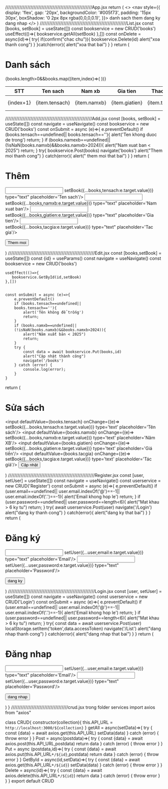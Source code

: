 ///////////////////////////////////////////////////////App.jsx
  return (
    <>
      <nav style={{
        display: 'flex',
        gap: '20px',
        backgroundColor: '#005f73',
        padding: '15px 30px',
        boxShadow: '0 2px 8px rgba(0,0,0,0.1)',
      }}>
    <Link to="books" style={linkStyle}>danh sach</Link>
    <Link to="books/Add" style={linkStyle}>them</Link>
    <Link to="Register" style={linkStyle}>dang ky</Link>
    <Link to="Login" style={linkStyle}>dang nhap</Link>
      </nav>
      <Routes>
    <Route path='/books' Component={List}/>
    <Route path='/books/Add' Component={Add}/>
    <Route path='/books/Edit/:id' Component={Edit}/>
    <Route path='/Register' Component={Register}/>
    <Route path='/Login' Component={Login}/>
      </Routes>
    </>
  )
///////////////////////////////////////////////////////List.jsx
 const [books, setBook] = useState([])
    const bookservice = new CRUD('books')
    useEffect(()=>{
      bookservice.getAll(setBook)
    },[])
    const onDelete = async(id)=>{
      try{
        if(confirm("chac chu")){
          bookservice.Delete(id)
          alert("xoa thanh cong")
        }
      }catch(error){
        alert("xoa that bai")
      }
    }
return (
<div>
<h1>Danh sách</h1>
<table>
<thead>
<tr>
<th>STT</th>
<th>Ten sach</th>
<th>Nam xb</th>
<th>Gia tien</th>
<th>Thao tac</th>
</tr>
</thead>
<tbody>
{books.length>0&&books.map((item,index)=>(
<tr key={item.id}>
<td>{index+1}</td>
<td>{item.tensach}</td>
<td>{item.namxb}</td>
<td>{item.giatien}</td>
<td>{item.tacgia}</td>
<td>
<a href={`/books/Edit/${item.id}`}>Sua</a>
<button onClick={()=>onDelete(item.id)}>Xoa</button>
</td>
</tr>
))}
</tbody>
</table>
</div>
///////////////////////////////////////////////////////Add.jsx
const [books, setBook] = useState([])
    const navigate = useNavigate()
    const bookservice = new CRUD('books')
    const onSubmit = async (e)=>{
        e.preventDefault()
if (books.tensach==undefined||
books.tensach==''){
            alert('Ten khong duoc de trong')
            return;
        }
if (books.namexb==undefined||
(!isNaN(books.namxb)&&books.namxb>2024)){
          alert("Nam xuat ban < 2025")
          return;
        }
try{
          bookservice.Post(books)
          navigate('books')
          alert("Them moi thanh cong")
} catch(error){
          alert(" them moi that bai")
        }
    }
  return (
    <div>
        <h1>Thêm</h1>
<form onSubmit={onSubmit}>
<input onChange={(e)=>
setBook({...books,tensach:e.target.value})}
 type="text" placeholder='Ten sach'/>
 <input onChange={(e)=>
 setBook({...books,namxb:e.target.value})}
 type="text" placeholder='Nam xuat ban'/>
 <input onChange={(e)=>
 setBook({...books,giatien:e.target.value})}
 type="text" placeholder='Gia tien'/>
 <input onChange={(e)=>
 setBook({...books,tacgia:e.target.value})}
 type="text" placeholder='Tac gia'/>
 
<button>Them moi</button>
</form>
    </div>
  )
///////////////////////////////////////////////////////Edit.jsx
const [books,setBook] = useState([])
    const {id} = useParams()
    const navigate = useNavigate()
    const bookservice = new CRUD('books')
    
    useEffect(()=>{
       bookservice.GetById(id,setBook)
    },[])


    const onSubmit = async (e)=>{
        e.preventDefault() 
        if (books.tensach==undefined||
        books.tensach==''){
            alert('Tên không để trống')
            return;
        }
        if (books.namxb==undefined||
        (!isNaN(books.namxb)&&books.namxb>2024)){
            alert("Năm xuất bản < 2025")
            return;
        }
        try {
            const data = await bookservice.Put(books,id)
            alert("Cập nhật thành công")
            navigate('/books')
        } catch (error) {
            console.log(error);            
        }       
    }
  return (
     <div>
        <h1>Sửa sách</h1>
        <form onSubmit={onSubmit}>
<input defaultValue={books.tensach} onChange={(e)=>
setBook({...books,tensach:e.target.value})}
 type='text' placeholder='Tên sách'/>
<input defaultValue={books.namxb} onChange={(e)=>
setBook({...books,namxb:e.target.value})}
 type='text' placeholder='Năm XB'/>
<input defaultValue={books.giatien} onChange={(e)=>
setBook({...books,giatien:e.target.value})}
 type='text' placeholder='Giá tiền'/>
<input defaultValue={books.tacgia} onChange={(e)=>
setBook({...books,tacgia:e.target.value})}
 type='text' placeholder='Tác giả'/>
  <button>Cập nhật</button>
        </form>
    </div>
  )
///////////////////////////////////////////////////////Register.jsx
const [user, setUser] = useState([])
const navigate = useNavigate()
const userservice = new CRUD('Register')
const onSubmit = async (e)=>{
        e.preventDefault()
        if (user.email==undefined||
        user.email.indexOf('@')==-1||
        user.email.indexOf('.')==-1){
            alert('Email khong hop le')
            return;
        }
if (user.password==undefined||
        user.password==length<6){
          alert("Mat khau > 6 ky tu")
          return;
        }
try{
        await  userservice.Post(user)
          navigate('/Login')
          alert("dang ky thanh cong")
} catch(error){
          alert("dang ky that bai")
        }
    }
  return (
    <div>
  <h1>Đăng ký</h1>
<form onSubmit={onSubmit}>
<input onChange={(e)=>
setUser({...user,email:e.target.value})}
 type="text" placeholder='Email'/>
 <input onChange={(e)=>
 setUser({...user,password:e.target.value})}
 type="text" placeholder='Password'/>
 
<button>dang ky</button>
</form>
    </div>
  )
///////////////////////////////////////////////////////Login.jsx
const [user, setUser] = useState([])
    const navigate = useNavigate()
    const userservice = new CRUD('Login')
    const onSubmit = async (e)=>{
        e.preventDefault()
if (user.email==undefined||
user.email.indexOf('@')==-1||
user.email.indexOf('.')==-1){
            alert('Email khong hop le')
            return;
        }
if (user.password==undefined||
user.password==length<6){
          alert("Mat khau > 6 ky tu")
          return;
        }
try{
    const data = await userservice.Post(user)
localStorage.setItem('token',data.accessToken)
          navigate('/List')
          alert("dang nhap thanh cong")
} catch(error){
          alert("dang nhap that bai")
        }
    }
  return (
    <div>
  <h1>Đăng nhap</h1>
<form onSubmit={onSubmit}>
<input onChange={(e)=>
setUser({...user,email:e.target.value})}
 type="text" placeholder='Email'/>
 <input onChange={(e)=>
 setUser({...user,password:e.target.value})}
 type="text" placeholder='Password'/>
 
<button>dang nhap</button>
</form>
    </div>
  )
}
////////////////////////////////////crud.jsx trong folder services
import axios from "axios"

class CRUD{
    constructor(collection){
        this.API_URL = `http://localhost:3000/${collection}`
    }
    getAll = async(setData)=>{
        try {
            const {data} = await
             axios.get(this.API_URL)
            setData(data)
        } catch (error) {
            throw error
        }
    }
    Post = async(postdata)=>{
        try {
            const {data} = await
             axios.post(this.API_URL,postdata)
            return data
        } catch (error) {
            throw error
        }
    }
    Put = async (postdata,id)=>{
        try {
            const {data} = await
             axios.put(this.API_URL+`/${id}`,postdata)
            return data
        } catch (error) {
            throw error
        }
    }
    GetById = async(id,setData)=>{
        try {
            const {data} = await
             axios.get(this.API_URL+`/${id}`)
            setData(data)
        } catch (error) {
            throw error
        } 
    }
    Delete = async(id)=>{
          try {
            const {data} = await
             axios.delete(this.API_URL+`/${id}`)
            return data
        } catch (error) {
            throw error
        } 
    }
}
export default CRUD